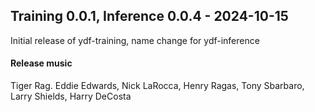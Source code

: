## Training 0.0.1, Inference 0.0.4 - 2024-10-15

Initial release of ydf-training, name change for ydf-inference

#### Release music

Tiger Rag. Eddie Edwards, Nick LaRocca, Henry Ragas, Tony Sbarbaro, Larry Shields, Harry DeCosta